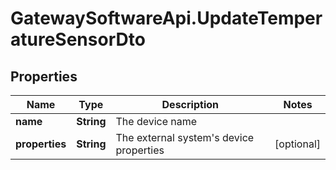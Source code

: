 # GatewaySoftwareApi.UpdateTemperatureSensorDto

## Properties
Name | Type | Description | Notes
------------ | ------------- | ------------- | -------------
**name** | **String** | The device name | 
**properties** | **String** | The external system&#39;s device properties | [optional] 



